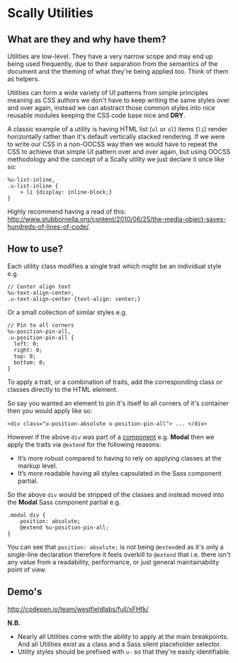 # Scally Utilities

## What are they and why have them?

Utilities are low-level. They have a very narrow scope and may end up being used frequently, due to their separation from the semantics of the document and the theming of what they're being applied too. Think of them as helpers.

Utilities can form a wide variety of UI patterns from simple principles meaning as CSS authors we don't have to keep writing the same styles over and over again, instead we can abstract those common styles into nice reusable modules keeping the CSS code base nice and **DRY**.

A classic example of a utility is having HTML list (`ul` or `ol`) items (`li`) render horizontally rather than it's default vertically stacked rendering. If we were to write our CSS in a non-OOCSS way then we would have to repeat the CSS to achieve that simple UI pattern over and over again, but using OOCSS methodology and the concept of a Scally utility we just declare it once like so:

    %u-list-inline,
    .u-list-inline {
        > li {display: inline-block;}
    }
    
Highly recommend having a read of this: <http://www.stubbornella.org/content/2010/06/25/the-media-object-saves-hundreds-of-lines-of-code/>.

## How to use?

Each utility class modifies a single trait which might be an individual style e.g.

    // Center align text
    %u-text-align-center,
    .u-text-align-center {text-align: center;}

Or a small collection of similar styles e.g.

    // Pin to all corners
    %u-position-pin-all,
    .u-position-pin-all {
      left: 0;
      right: 0;
      top: 0;
      bottom: 0;
    }

To apply a trait, or a combination of traits, add the corresponding class or classes directly to the HTML element.

So say you wanted an element to pin it's itself to all corners of it's container then you would apply like so:

    <div class="u-position-absolute u-position-pin-all"> ... </div>
    
However if the above `div` was part of a [component](components/README.md) e.g. **Modal** then we apply the traits via `@extend` for the following reasons:

- It’s more robust compared to having to rely on applying classes at the markup level.
- It’s more readable having all styles capsulated in the Sass component partial.

So the above `div` would be stripped of the classes and instead moved into the **Modal** Sass component partial e.g.

    .modal div {
        position: absolute;
        @extend %u-position-pin-all;
    }

You can see that `position: absolute;` is not being `@extend`ed as it's only a single-line declaration therefore it feels overkill to `@extend` that i.e. there isn't any value from a readability, performance, or just general maintainability point of view.

## Demo's

<http://codepen.io/team/westfieldlabs/full/xFHfk/>

**N.B.**

- Nearly all Utilities come with the ability to apply at the main breakpoints.
  And all Utilities exist as a class and a Sass silent placeholder selector.
- Utility styles should be prefixed with `u-` so that they're easily
  identifiable.
